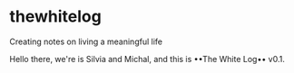 # thewhitelog
Creating notes on living a meaningful life

Hello there, we're is Silvia and Michal, and this is ••The White Log•• v0.1.
